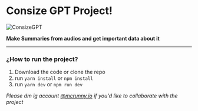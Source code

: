 # Consize GPT Project!

![ConsizeGPT](https://hackmd.io/_uploads/ryrL_4642.png)

**Make Summaries from audios and get important data about it**

---

### ¿How to run the project?

1. Download the code or clone the repo
2. run `yarn install` or `npm install`
3. run `yarn dev` or `npm run dev`

_Please dm ig account [@mcrunny.io](https://www.instagram.com/mcrunny.io) if you'd like to collaborate with the project_

